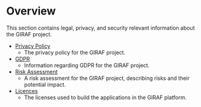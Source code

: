 ﻿# Overview

This section contains legal, privacy, and security relevant information about the GIRAF project.

- [Privacy Policy](privacy_policy.md)
    - The privacy policy for the GIRAF project.
- [GDPR](GDPR)
    - Information regarding GDPR for the GIRAF project.
- [Risk Assessment](risk_assessment.md)
    - A risk assessment for the GIRAF project, describing risks and their potential impact.
- [Licences](licences.md)
    - The licenses used to build the applications in the GIRAF platform.
